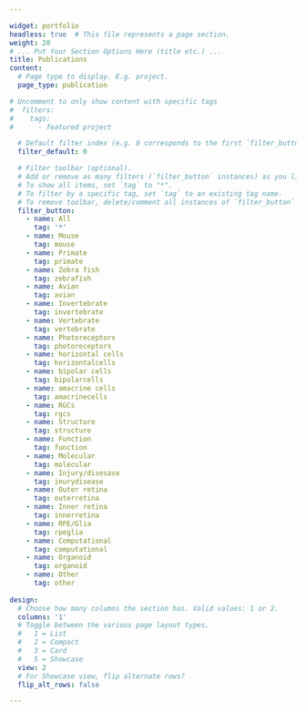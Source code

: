 ```yaml
---

widget: portfolio
headless: true  # This file represents a page section.
weight: 20
# ... Put Your Section Options Here (title etc.) ...
title: Publications
content:
  # Page type to display. E.g. project.
  page_type: publication

# Uncomment to only show content with specific tags
#  filters:
#    tags:
#      - featured project

  # Default filter index (e.g. 0 corresponds to the first `filter_button` instance below)
  filter_default: 0

  # Filter toolbar (optional).
  # Add or remove as many filters (`filter_button` instances) as you like.
  # To show all items, set `tag` to "*".
  # To filter by a specific tag, set `tag` to an existing tag name.
  # To remove toolbar, delete/comment all instances of `filter_button` below.
  filter_button:
    - name: All
      tag: '*'
    - name: Mouse
      tag: mouse
    - name: Primate
      tag: primate
    - name: Zebra fish
      tag: zebrafish
    - name: Avian
      tag: avian
    - name: Invertebrate
      tag: invertebrate
    - name: Vertebrate
      tag: vertebrate
    - name: Photoreceptors
      tag: photoreceptors
    - name: horizontal cells
      tag: horizontalcells
    - name: bipolar cells
      tag: bipolarcells
    - name: amacrine cells
      tag: amacrinecells
    - name: RGCs
      tag: rgcs
    - name: Structure
      tag: structure
    - name: Function
      tag: function
    - name: Molecular
      tag: molecular 
    - name: Injury/disesase
      tag: inurydisease
    - name: Outer retina
      tag: outerretina
    - name: Inner retina
      tag: innerretina
    - name: RPE/Glia
      tag: rpeglia
    - name: Computational
      tag: computational 
    - name: Organoid
      tag: organoid
    - name: Other
      tag: other
 
design:
  # Choose how many columns the section has. Valid values: 1 or 2.
  columns: '1'
  # Toggle between the various page layout types.
  #   1 = List
  #   2 = Compact  
  #   3 = Card
  #   5 = Showcase
  view: 2
  # For Showcase view, flip alternate rows?
  flip_alt_rows: false

---
```


